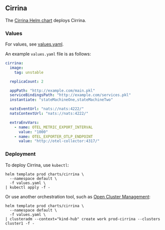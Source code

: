 ## Cirrina

The [Cirrina Helm chart](https://github.com/CollaborativeStateMachines/Cirrina-Helm/tree/main/charts/cirrina) deploys Cirrina.

### Values

For values, see [values.yaml](https://github.com/CollaborativeStateMachines/Cirrina-Helm/blob/main/charts/cirrina/values.yaml).

An example `values.yaml` file is as follows:

```yaml
cirrina:
  image:
    tag: unstable

  replicaCount: 2

  appPath: "http://example.com/main.pkl"
  serviceBindingsPath: "http://example.com/services.pkl"
  instantiate: "stateMachineOne,stateMachineTwo"

  natsEventUrl: "nats://nats:4222/"
  natsContextUrl: "nats://nats:4222/"

  extraEnvVars:
    - name: OTEL_METRIC_EXPORT_INTERVAL
      value: "1000"
    - name: OTEL_EXPORTER_OTLP_ENDPOINT
      value: "http://otel-collector:4317/"
```

### Deployment

To deploy Cirrina, use `kubectl`:

```console
helm template prod charts/cirrina \
  --namespace default \
  -f values.yaml \
| kubectl apply -f -
```

Or use another orchestration tool, such
as [Open Cluster Management](https://open-cluster-management.io/):

```console
helm template prod charts/cirrina \
  --namespace default \
  -f values.yaml \
| clusteradm --context="kind-hub" create work prod-cirrina --clusters cluster1 -f -
```